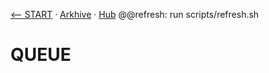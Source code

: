[⟵ START](../START.md) · [Arkhive](../Arkhive/Arkhive.md) · [Hub](README.md)
@@refresh: run scripts/refresh.sh

# QUEUE

